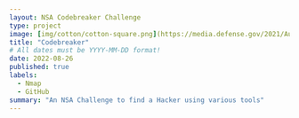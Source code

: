 ```yaml
---
layout: NSA Codebreaker Challenge
type: project
image: [img/cotton/cotton-square.png](https://media.defense.gov/2021/Aug/02/2002819325/1920/1080/0/210802-D-IM742-1234.JPG)
title: "Codebreaker"
# All dates must be YYYY-MM-DD format!
date: 2022-08-26
published: true
labels:
  - Nmap
  - GitHub
summary: "An NSA Challenge to find a Hacker using various tools"
---
```

